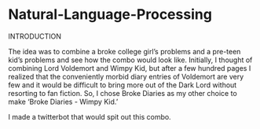 # Natural-Language-Processing

INTRODUCTION 

The idea was to combine a broke college girl’s problems and a pre-teen kid’s problems and see how the combo would look like. 
Initially, I thought of combining Lord Voldemort and Wimpy Kid, but after a few hundred pages I realized that the conveniently
morbid diary entries of Voldemort are very few and it would be difficult to bring more out of the Dark Lord without resorting 
to fan fiction. So, I chose Broke Diaries as my other choice to make ‘Broke Diaries - Wimpy Kid.’

I made a twitterbot that would spit out this combo.
